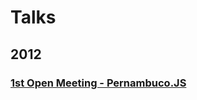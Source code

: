 # Talks

## 2012

### [1st Open Meeting - Pernambuco.JS](http://luiztiago.github.com/talks/2012/1st-open-meeting-pernambucojs/)
